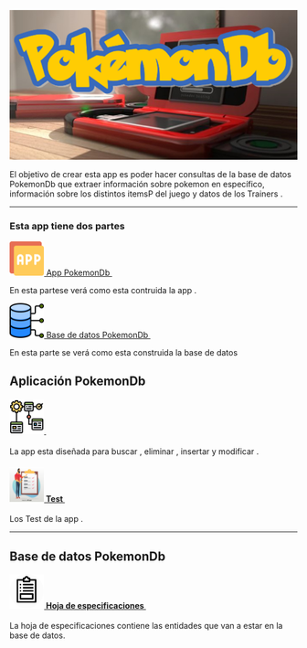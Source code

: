 ![POKEDEX](Imagenes/ImagenPrinicpal.png)

El objetivo de crear esta app es poder hacer consultas de la base de datos PokemonDb que extraer información sobre pokemon en específico, información sobre los distintos itemsP del juego y datos de los Trainers .

***

### Esta app tiene dos partes

[<img src="Imagenes/EnlaceAplicacion.png" width="12%"  > App PokemonDb <img/>](https://github.com/DiazLuisAlejandro/DBProyecto/wiki/La-App-de-PokémonDb)

En esta partese verá como esta contruida la app .

[<img src="Imagenes/EnlaceBaseDeDatos.png" width="12%"  > Base de datos PokemonDb <img/>](https://github.com/DiazLuisAlejandro/DBProyecto/wiki/Base-de-datos-PokemonDb)

En esta parte se verá como esta construida la base de datos

## Aplicación PokemonDb

#### [<img src="Imagenes/EnlaceEstructuraBd.png" width="12%"  >  <img/>](https://github.com/DiazLuisAlejandro/DBProyecto/wiki/La-App-de-PokémonDb)

   La app esta diseñada para buscar , eliminar , insertar  y modificar  .

#### [<img src="Imagenes/Test.jpg" width="12%"  > Test <img/>](https://github.com/DiazLuisAlejandro/DBProyecto/wiki/Test)

 Los Test de la app .

****

## Base de datos PokemonDb

#### [<img src="Imagenes/EnlaceEspecificaciones.png" width="12%"  > Hoja de especificaciones <img/>](https://github.com/DiazLuisAlejandro/DBProyecto/wiki/Hoja-de-especificaciones)

   La hoja de especificaciones contiene las entidades que van a estar en la base de datos.
